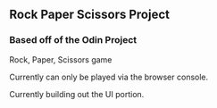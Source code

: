 ## Rock Paper Scissors Project

### Based off of the Odin Project


Rock, Paper, Scissors game

Currently can only be played via the browser console. 

Currently building out the UI portion. 